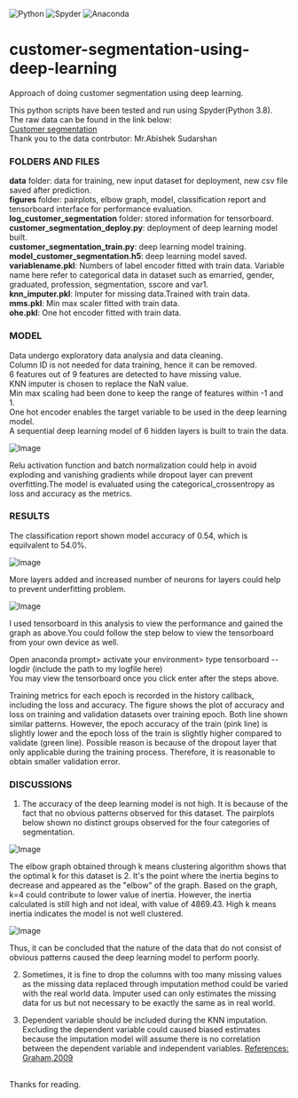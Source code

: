 ![Python](https://img.shields.io/badge/python-3670A0?style=for-the-badge&logo=python&logoColor=ffdd54)
![Spyder](https://img.shields.io/badge/Spyder-838485?style=for-the-badge&logo=spyder%20ide&logoColor=maroon)
![Anaconda](https://img.shields.io/badge/Anaconda-%2344A833.svg?style=for-the-badge&logo=anaconda&logoColor=white)

# customer-segmentation-using-deep-learning
Approach of doing customer segmentation using deep learning.

This python scripts have been tested and run using Spyder(Python 3.8).
<br>The raw data can be found in the link below:
<br>[Customer segmentation](https://www.kaggle.com/datasets/abisheksudarshan/customer-segmentation)
<br>Thank you to the data contrbutor: Mr.Abishek Sudarshan

### FOLDERS AND FILES
**data** folder: data for training, new input dataset for deployment, new csv file saved after prediction.
<br>**figures** folder: pairplots, elbow graph, model, classification report and tensorboard interface for performance evaluation.
<br>**log_customer_segmentation** folder: stored information for tensorboard.
<br>**customer_segmentation_deploy.py**: deployment of deep learning model built.
<br>**customer_segmentation_train.py**: deep learning model training.
<br>**model_customer_segmentation.h5**: deep learning model saved.
<br>**variablename.pkl**: Numbers of label encoder fitted with train data. Variable name here refer to categorical data in dataset such as emarried, gender, graduated, profession, segmentation, sscore and var1.
<br>**knn_imputer.pkl**: Imputer for missing data.Trained with train data.
<br>**mms.pkl**: Min max scaler fitted with train data.
<br>**ohe.pkl**: One hot encoder fitted with train data.

### MODEL
Data undergo exploratory data analysia and data cleaning.
<br>Column ID is not needed for data training, hence it can be removed.
<br>6 features out of 9 features are detected to have missing value.
<br>KNN imputer is chosen to replace the NaN value.
<br>Min max scaling had been done to keep the range of features within -1 and 1. 
<br>One hot encoder enables the target variable to be used in the deep learning model.
<br>A sequential deep learning model of 6 hidden layers is built to train the data.

![Image](https://github.com/innju/customer-segmentation-using-deep-learning/blob/main/figures/model.png)

Relu activation function and batch normalization could help in avoid exploding and vanishing gradients while dropout layer can prevent overfitting.The model is evaluated using the categorical_crossentropy as loss and accuracy as the metrics.

### RESULTS
The classification report shown model accuracy of 0.54, which is equilvalent to 54.0%.

![Image](https://github.com/innju/customer-segmentation-using-deep-learning/blob/main/figures/classification_report_cs.png)

More layers added and increased number of neurons for layers could help to prevent underfitting problem.

![Image](https://github.com/innju/customer-segmentation-using-deep-learning/blob/main/figures/tensorboard_cs.png)

I used tensorboard in this analysis to view the performance and gained the graph as above.You could follow the step below to view the tensorboard from your own device as well.

Open anaconda prompt> activate your environment> type tensorboard --logdir (include the path to my logfile here)
<br>You may view the tensorboard once you click enter after the steps above.

Training metrics for each epoch is recorded in the history callback, including the loss and accuracy. The figure shows the plot of accuracy and loss on training and validation datasets over training epoch. Both line shown similar patterns. However, the epoch accuracy of the train (pink line) is slightly lower and the epoch loss of the train is slightly higher compared to validate (green line). Possible reason is because of the dropout layer that only applicable during the training process. Therefore, it is reasonable to obtain smaller validation error. 

### DISCUSSIONS
1. The accuracy of the deep learning model is not high. It is because of the fact that no obvious patterns observed for this dataset. The pairplots below shown no distinct groups observed for the four categories of segmentation.

![Image](https://github.com/innju/customer-segmentation-using-deep-learning/blob/main/figures/snspairplot.png)

The elbow graph obtained through k means clustering algorithm shows that the optimal k for this dataset is 2. It's the point where the inertia begins to decrease and appeared as the "elbow" of the graph. Based on the graph, k=4 could contribute to lower value of inertia. However, the inertia calculated is still high and not ideal, with value of 4869.43. High k means inertia indicates the model is not well clustered.  

![Image](https://github.com/innju/customer-segmentation-using-deep-learning/blob/main/figures/elbow_cs.png)

Thus, it can be concluded that the nature of the data that do not consist of obvious patterns caused the deep learning model to perform poorly.


2. Sometimes, it is fine to drop the columns with too many missing values as the missing data replaced through imputation method could be varied with the real world data. Imputer used can only estimates the missing data for us but not necessary to be exactly the same as in real world.


3. Dependent variable should be included during the KNN imputation. Excluding the dependent variable could caused biased estimates because the imputation model will assume there is no correlation between the dependent variable and independent variables.
[References: Graham,2009](https://www.personal.psu.edu/jxb14/M554/articles/Graham2009.pdf)



<br>Thanks for reading.
